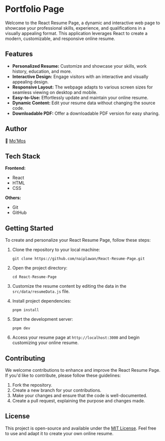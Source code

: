 
# Portfolio Page

Welcome to the React Resume Page, a dynamic and interactive web page to showcase your professional skills, experience, and qualifications in a visually appealing format. This application leverages React to create a modern, customizable, and responsive online resume.

## Features

-   **Personalized Resume:** Customize and showcase your skills, work history, education, and more.
-   **Interactive Design:** Engage visitors with an interactive and visually appealing design.
-   **Responsive Layout:** The webpage adapts to various screen sizes for seamless viewing on desktop and mobile.
-   **Easy-to-Use:** Effortlessly update and maintain your online resume.
-   **Dynamic Content:** Edit your resume data without changing the source code.
-   **Downloadable PDF:** Offer a downloadable PDF version for easy sharing.

## Author

📝 [Mo'Mos](https://github.com/naiplawan)

## Tech Stack

**Frontend:**

-   React
-   HTML
-   CSS

**Others:**

-   Git
-   GitHub

## Getting Started

To create and personalize your React Resume Page, follow these steps:

1.  Clone the repository to your local machine:
   
    `git clone https://github.com/naiplawan/React-Resume-Page.git` 
    
2.  Open the project directory:
    
    `cd React-Resume-Page` 
    
3.  Customize the resume content by editing the data in the `src/data/resumeData.js` file.
    
4.  Install project dependencies:
    
    `pnpm install` 
    
5.  Start the development server:
    
    `pnpm dev` 
    
6.  Access your resume page at `http://localhost:3000` and begin customizing your online resume.
    

## Contributing

We welcome contributions to enhance and improve the React Resume Page. If you'd like to contribute, please follow these guidelines:

1.  Fork the repository.
2.  Create a new branch for your contributions.
3.  Make your changes and ensure that the code is well-documented.
4.  Create a pull request, explaining the purpose and changes made.

## License

This project is open-source and available under the [MIT License](https://chat.openai.com/c/LICENSE). Feel free to use and adapt it to create your own online resume.

